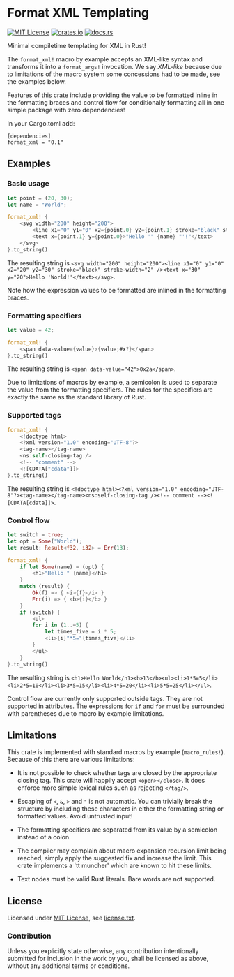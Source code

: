 Format XML Templating
=====================

[![MIT License](https://img.shields.io/badge/License-MIT-yellow.svg)](https://opensource.org/licenses/MIT)
[![crates.io](https://img.shields.io/crates/v/format_xml.svg)](https://crates.io/crates/format_xml)
[![docs.rs](https://docs.rs/format_xml/badge.svg)](https://docs.rs/format_xml)

Minimal compiletime templating for XML in Rust!

The `format_xml!` macro by example accepts an XML-like syntax and transforms it into a `format_args!` invocation. We say _XML-like_ because due to limitations of the macro system some concessions had to be made, see the examples below.

Features of this crate include providing the value to be formatted inline in the formatting braces and control flow for conditionally formatting all in one simple package with zero dependencies!

In your Cargo.toml add:

```
[dependencies]
format_xml = "0.1"
```

Examples
--------

### Basic usage

```rust
let point = (20, 30);
let name = "World";

format_xml! {
	<svg width="200" height="200">
		<line x1="0" y1="0" x2={point.0} y2={point.1} stroke="black" stroke-width="2" />
		<text x={point.1} y={point.0}>"Hello '" {name} "'!"</text>
	</svg>
}.to_string()
```

The resulting string is `<svg width="200" height="200"><line x1="0" y1="0" x2="20" y2="30" stroke="black" stroke-width="2" /><text x="30" y="20">Hello 'World!'</text></svg>`.

Note how the expression values to be formatted are inlined in the formatting braces.

### Formatting specifiers

```rust
let value = 42;

format_xml! {
	<span data-value={value}>{value;#x?}</span>
}.to_string()
```

The resulting string is `<span data-value="42">0x2a</span>`.

Due to limitations of macros by example, a semicolon is used to separate the value from the formatting specifiers. The rules for the specifiers are exactly the same as the standard library of Rust.

### Supported tags

```rust
format_xml! {
	<!doctype html>
	<?xml version="1.0" encoding="UTF-8"?>
	<tag-name></tag-name>
	<ns:self-closing-tag />
	<!-- "comment" -->
	<![CDATA["cdata"]]>
}.to_string()
```

The resulting string is `<!doctype html><?xml version="1.0" encoding="UTF-8"?><tag-name></tag-name><ns:self-closing-tag /><!-- comment --><![CDATA[cdata]]>`.

### Control flow

```rust
let switch = true;
let opt = Some("World");
let result: Result<f32, i32> = Err(13);

format_xml! {
	if let Some(name) = (opt) {
		<h1>"Hello " {name}</h1>
	}
	match (result) {
		Ok(f) => { <i>{f}</i> }
		Err(i) => { <b>{i}</b> }
	}
	if (switch) {
		<ul>
		for i in (1..=5) {
			let times_five = i * 5;
			<li>{i}"*5="{times_five}</li>
		}
		</ul>
	}
}.to_string()
```

The resulting string is `<h1>Hello World</h1><b>13</b><ul><li>1*5=5</li><li>2*5=10</li><li>3*5=15</li><li>4*5=20</li><li>5*5=25</li></ul>`.

Control flow are currently only supported outside tags. They are not supported in attributes. The expressions for `if` and `for` must be surrounded with parentheses due to macro by example limitations.

Limitations
-----------

This crate is implemented with standard macros by example (`macro_rules!`). Because of this there are various limitations:

* It is not possible to check whether tags are closed by the appropriate closing tag. This crate will happily accept `<open></close>`. It does enforce more simple lexical rules such as rejecting `</tag/>`.

* Escaping of `<`, `&`, `>` and `"` is not automatic. You can trivially break the structure by including these characters in either the formatting string or formatted values. Avoid untrusted input!

* The formatting specifiers are separated from its value by a semicolon instead of a colon.

* The compiler may complain about macro expansion recursion limit being reached, simply apply the suggested fix and increase the limit. This crate implements a 'tt muncher' which are known to hit these limits.

* Text nodes must be valid Rust literals. Bare words are not supported.

License
-------

Licensed under [MIT License](https://opensource.org/licenses/MIT), see [license.txt](license.txt).

### Contribution

Unless you explicitly state otherwise, any contribution intentionally submitted
for inclusion in the work by you, shall be licensed as above, without any additional terms or conditions.
